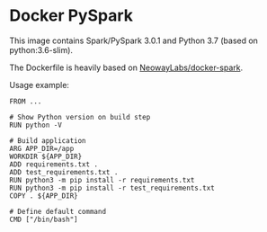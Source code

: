 # Docker PySpark

This image contains Spark/PySpark 3.0.1 and Python 3.7 (based on python:3.6-slim).

The Dockerfile is heavily based on [NeowayLabs/docker-spark](https://github.com/NeowayLabs/docker-spark).

Usage example:
```
FROM ...

# Show Python version on build step
RUN python -V

# Build application
ARG APP_DIR=/app
WORKDIR ${APP_DIR}
ADD requirements.txt .
ADD test_requirements.txt .
RUN python3 -m pip install -r requirements.txt
RUN python3 -m pip install -r test_requirements.txt
COPY . ${APP_DIR}

# Define default command
CMD ["/bin/bash"]
```
